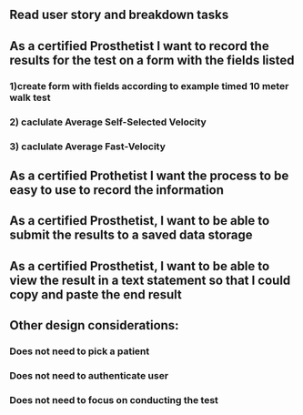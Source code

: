 ## Read user story and breakdown tasks
## As a certified Prosthetist I want to record the results for the test on a form with the  fields listed
### 1)create form with fields according to example timed 10 meter walk test 
### 2) caclulate Average Self-Selected Velocity 
### 3) caclulate Average Fast-Velocity
## As a certified Prothetist I want the process to be easy to use to record the information

## As a certified Prosthetist, I want to be able to submit the results to a saved data storage
## As a certified Prosthetist, I want to be able to view the result in a text statement so that I could copy and paste the end result
## Other design considerations: 
### Does not need to pick a patient
### Does not need to authenticate user
### Does not need to focus on conducting the test